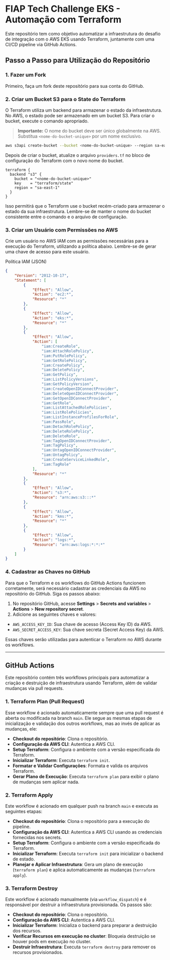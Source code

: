 # FIAP Tech Challenge EKS - Automação com Terraform

Este repositório tem como objetivo automatizar a infraestrutura do desafio de integração com o AWS EKS usando Terraform, juntamente com uma CI/CD pipeline via GitHub Actions.

## Passo a Passo para Utilização do Repositório

### 1. Fazer um Fork
Primeiro, faça um fork deste repositório para sua conta do GitHub.

### 2. Criar um Bucket S3 para o State do Terraform

O Terraform utiliza um backend para armazenar o estado da infraestrutura. No AWS, o estado pode ser armazenado em um bucket S3. Para criar o bucket, execute o comando apropriado.

> **Importante:** O nome do bucket deve ser único globalmente na AWS. Substitua `<nome-do-bucket-unique>` por um nome exclusivo.

```bash
aws s3api create-bucket --bucket <nome-do-bucket-unique> --region sa-east-1 --create-bucket-configuration LocationConstraint=sa-east-1
```

Depois de criar o bucket, atualize o arquivo `providers.tf` no bloco de configuração do Terraform com o novo nome do bucket.

```hcl
terraform {
  backend "s3" {
    bucket = "<nome-do-bucket-unique>"
    key    = "terraform/state"
    region = "sa-east-1"
  }
}
```

Isso permitirá que o Terraform use o bucket recém-criado para armazenar o estado da sua infraestrutura. Lembre-se de manter o nome do bucket consistente entre o comando e o arquivo de configuração.

### 3. Criar um Usuário com Permissões no AWS
Crie um usuário no AWS IAM com as permissões necessárias para a execução do Terraform, utilizando a política abaixo. Lembre-se de gerar uma chave de acesso para este usuário.

Política IAM (JSON)
```json
{
	"Version": "2012-10-17",
	"Statement": [
		{
			"Effect": "Allow",
			"Action": "ec2:*",
			"Resource": "*"
		},
		{
			"Effect": "Allow",
			"Action": "eks:*",
			"Resource": "*"
		},
		{
			"Effect": "Allow",
			"Action": [
				"iam:CreateRole",
				"iam:AttachRolePolicy",
				"iam:PutRolePolicy",
				"iam:GetRolePolicy",
				"iam:CreatePolicy",
				"iam:DeletePolicy",
				"iam:GetPolicy",
				"iam:ListPolicyVersions",
				"iam:GetPolicyVersion",
				"iam:CreateOpenIDConnectProvider",
				"iam:DeleteOpenIDConnectProvider",
				"iam:GetOpenIDConnectProvider",
				"iam:GetRole",
				"iam:ListAttachedRolePolicies",
				"iam:ListRolePolicies",
				"iam:ListInstanceProfilesForRole",
				"iam:PassRole",
				"iam:DetachRolePolicy",
				"iam:DeleteRolePolicy",
				"iam:DeleteRole",
				"iam:TagOpenIDConnectProvider",
				"iam:TagPolicy",
				"iam:UntagOpenIDConnectProvider",
				"iam:UntagPolicy",
				"iam:CreateServiceLinkedRole",
				"iam:TagRole"
			],
			"Resource": "*"
		},
		{
			"Effect": "Allow",
			"Action": "s3:*",
			"Resource": "arn:aws:s3:::*"
		},
		{
			"Effect": "Allow",
			"Action": "kms:*",
			"Resource": "*"
		},
		{
			"Effect": "Allow",
			"Action": "logs:*",
			"Resource": "arn:aws:logs:*:*:*"
		}
	]
}
```

### 4. Cadastrar as Chaves no GitHub

Para que o Terraform e os workflows do GitHub Actions funcionem corretamente, será necessário cadastrar as credenciais da AWS no repositório do GitHub. Siga os passos abaixo:

1. No repositório GitHub, acesse **Settings** > **Secrets and variables** > **Actions** > **New repository secret**.
2. Adicione as seguintes chaves e valores:

- `AWS_ACCESS_KEY_ID`: Sua chave de acesso (Access Key ID) da AWS.
- `AWS_SECRET_ACCESS_KEY`: Sua chave secreta (Secret Access Key) da AWS.

Essas chaves serão utilizadas para autenticar o Terraform no AWS durante os workflows.

---

## GitHub Actions

Este repositório contém três workflows principais para automatizar a criação e destruição de infraestrutura usando Terraform, além de validar mudanças via pull requests.

### 1. **Terraform Plan (Pull Request)**

Esse workflow é acionado automaticamente sempre que uma pull request é aberta ou modificada na branch `main`. Ele segue as mesmas etapas de inicialização e validação dos outros workflows, mas ao invés de aplicar as mudanças, ele:

- **Checkout do repositório**: Clona o repositório.
- **Configuração da AWS CLI**: Autentica a AWS CLI.
- **Setup Terraform**: Configura o ambiente com a versão especificada do Terraform.
- **Inicializar Terraform**: Executa `terraform init`.
- **Formatar e Validar Configurações**: Formata e valida os arquivos Terraform.
- **Gerar Plano de Execução**: Executa `terraform plan` para exibir o plano de mudanças sem aplicar nada.

### 2. **Terraform Apply**

Este workflow é acionado em qualquer push na branch `main` e executa as seguintes etapas:

- **Checkout do repositório**: Clona o repositório para a execução do pipeline.
- **Configuração da AWS CLI**: Autentica a AWS CLI usando as credenciais fornecidas nos secrets.
- **Setup Terraform**: Configura o ambiente com a versão especificada do Terraform.
- **Inicializar Terraform**: Executa `terraform init` para inicializar o backend de estado.
- **Planejar e Aplicar Infraestrutura**: Gera um plano de execução (`terraform plan`) e aplica automaticamente as mudanças (`terraform apply`).

### 3. **Terraform Destroy**

Este workflow é acionado manualmente (via `workflow_dispatch`) e é responsável por destruir a infraestrutura provisionada. Os passos são:

- **Checkout do repositório**: Clona o repositório.
- **Configuração da AWS CLI**: Autentica a AWS CLI.
- **Inicializar Terraform**: Inicializa o backend para preparar a destruição dos recursos.
- **Verificar Recursos em execução no cluster**: Bloqueia destruição se houver pods em execução no cluster.
- **Destruir Infraestrutura**: Executa `terraform destroy` para remover os recursos provisionados.